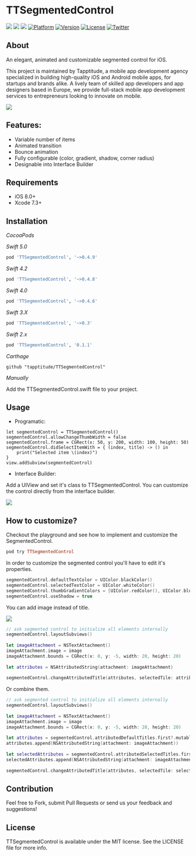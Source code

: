 # TTSegmentedControl
![](https://img.shields.io/badge/Swift-5.0-green.svg?style=flat)
![](https://img.shields.io/badge/Swift-4.0-green.svg?style=flat)
![](https://img.shields.io/badge/Swift-3.0-green.svg?style=flat)
[![Platform](https://img.shields.io/cocoapods/p/TTSegmentedControl.svg)](https://cocoapods.org/pods/TTSegmentedControl)
[![Version](https://img.shields.io/cocoapods/v/TTSegmentedControl.svg)](https://cocoapods.org/pods/TTSegmentedControl)
[![License](https://img.shields.io/cocoapods/l/TTSegmentedControl.svg?style=flat)](http://cocoapods.org/pods/TTSegmentedControl)
[![Twitter](https://img.shields.io/badge/Twitter-@Tapptitude-blue.svg?style=flat)](http://twitter.com/Tapptitude)

## About
An elegant, animated and customizable segmented control for iOS.

This project is maintained by Tapptitude, a mobile app development agency specialized in building high-quality iOS and Android mobile apps, for startups and brands alike. A lively team of skilled app developers and app designers based in Europe, we provide full-stack mobile app development services to entrepreneurs looking to innovate on mobile. 

![](Resources/TTSegmentedControl.gif)


## Features:
- Variable number of items 
- Animated transition
- Bounce animation
- Fully configurable (color, gradient, shadow, corner radius)
- Designable into Interface Builder

## Requirements

- iOS 8.0+
- Xcode 7.3+

## Installation

_CocoaPods_

_Swift 5.0_

```ruby
pod 'TTSegmentedControl', '~>0.4.9'
```
_Swift 4.2_

```ruby
pod 'TTSegmentedControl', '~>0.4.8'
```

_Swift 4.0_

```ruby
pod 'TTSegmentedControl', '~>0.4.6'
```

_Swift 3.X_

```ruby
pod 'TTSegmentedControl', '~>0.3'
```

_Swift 2.x_
```ruby
pod 'TTSegmentedControl', '0.1.1'
```

_Carthage_

```
github "tapptitude/TTSegmentedControl"
```

_Manually_

Add the TTSegmentedControl.swift file to your project.

## Usage

- Programatic:


```
let segmentedControl = TTSegmentedControl()
segmentedControl.allowChangeThumbWidth = false
segmentedControl.frame = CGRect(x: 50, y: 200, width: 100, height: 50)
segmentedControl.didSelectItemWith = { (index, title) -> () in
    print("Selected item \(index)")
}
view.addSubview(segmentedControl)
```

- Interface Builder:

Add a UIView and set it's class to TTSegmentedControl. You can customize the control directly from the interface builder.

![](Resources/IB.png)


## How to customize?

Checkout the playground and see how to implement and customize the SegmentedControl.

```ruby
pod try TTSegmentedControl
```

In order to customize the segmented control you'll have to edit it's properties.

```swift
segmentedControl.defaultTextColor = UIColor.blackColor()
segmentedControl.selectedTextColor = UIColor.whiteColor()
segmentedControl.thumbGradientColors = [UIColor.redColor(), UIColor.blueColor()]
segmentedControl.useShadow = true

```

You can add image instead of title.

![](Resources/Image_with_attributes.png)

```swift
// ask segmented control to initialize all elements internally
segmentedControl.layoutSubviews()
        
let imageAttachment = NSTextAttachment()
imageAttachment.image = image
imageAttachment.bounds = CGRect(x: 0, y: -5, width: 20, height: 20)
        
let attributes = NSAttributedString(attachment: imageAttachment)
        
segmentedControl.changeAttributedTitle(attributes, selectedTile: attributes, atIndex: atIndex)
```

Or combine them.

```swift
// ask segmented control to initialize all elements internally
segmentedControl.layoutSubviews()
        
let imageAttachment = NSTextAttachment()
imageAttachment.image = image
imageAttachment.bounds = CGRect(x: 0, y: -5, width: 20, height: 20)
        
let attributes = segmentedControl.attributedDefaultTitles.first?.mutableCopy() as! NSMutableAttributedString
attributes.append(NSAttributedString(attachment: imageAttachment))
        
let selectedAttributes = segmentedControl.attributedSelectedTitles.first?.mutableCopy() as! NSMutableAttributedString
selectedAttributes.append(NSAttributedString(attachment: imageAttachment))
        
segmentedControl.changeAttributedTitle(attributes, selectedTile: selectedAttributes, atIndex: atIndex)
```
## Contribution

Feel free to Fork, submit Pull Requests or send us your feedback and suggestions!


## License

TTSegmentedControl is available under the MIT license. See the LICENSE file for more info.
